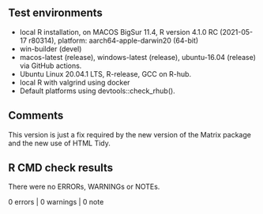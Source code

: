 ## Test environments
* local R installation, on MACOS BigSur 11.4, R version 4.1.0 RC (2021-05-17 r80314), platform: aarch64-apple-darwin20 (64-bit)
* win-builder (devel)
* macos-latest (release), windows-latest (release), ubuntu-16.04 (release) via GitHub actions.
* Ubuntu Linux 20.04.1 LTS, R-release, GCC on R-hub.
* local R with valgrind using docker
* Default platforms using devtools::check_rhub().

## Comments
This version is just a fix required by the new version of the Matrix package and the new use of HTML Tidy.

## R CMD check results
There were no ERRORs, WARNINGs or NOTEs. 

0 errors | 0 warnings | 0 note

